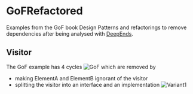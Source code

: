# GoFRefactored
Examples from the GoF book Design Patterns and refactorings to remove dependencies after being analysed with [DeepEnds](https://github.com/zebmason/DeepEnds).

## Visitor
The GoF example has 4 cycles
![GoF](https://github.com/zebmason/GoFRefactored/raw/master/Visitor/Images/gof.png)
which are removed by
* making ElementA and ElementB ignorant of the visitor
* splitting the visitor into an interface and an implementation
![Variant1](https://github.com/zebmason/GoFRefactored/raw/master/Visitor/Images/variant1.png)

